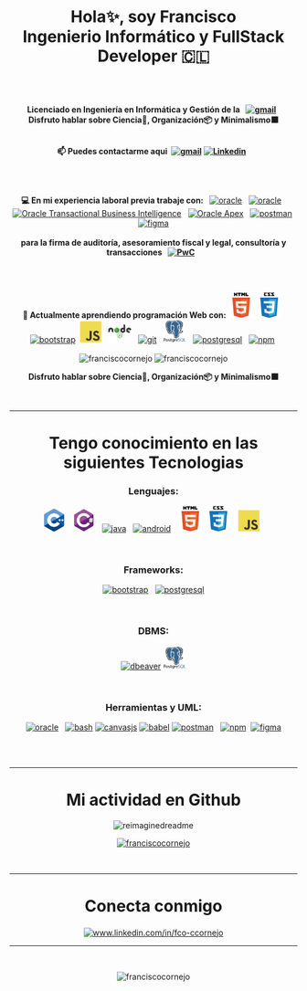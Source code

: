 <!-- Titulo Presentacion -->
<h1 align="center"> Hola✨, soy Francisco <br>Ingenierio Informático y FullStack Developer 🇨🇱</br> </h1> 
<br><br>
<p align="center">
  <b style="text-align: left;">Licenciado en Ingeniería en Informática y Gestión de la &nbsp; <a href="https://www.udp.cl/" target="_blank" rel="noreferrer"> <img src="https://www.udp.cl/cms/wp-content/uploads/2021/06/UDP_LogoRGB_2lineas_Blanco_SinFondo.png" alt="gmail" width="130" height="40"/></a>&nbsp;&nbsp;</b>
  <!-- Titulo Presentacion <b style="text-align: left;">🔭 Actualmente estoy desarrollando mi <a href="https://github.com/FranciscoCornejo">Portafolio</a></b> -->
  
<br>
<b style="text-align: left;">Disfruto hablar sobre Ciencia🌌, Organización📦 y Minimalismo⬛ </b>
<p align="center"> 
<br>  
  <b style="text-align: left;">📫 Puedes contactarme aqui&nbsp; <a href="https://www.linkedin.com/in/fco-ccornejo/" target="_blank" rel="noreferrer"> <img src="https://upload.wikimedia.org/wikipedia/commons/thumb/7/7e/Gmail_icon_%282020%29.svg/800px-Gmail_icon_%282020%29.svg.png" alt="gmail" width="28" height="28"/></a></b>
  <b style="text-align: left;"> <a href="https://www.linkedin.com/in/fco-ccornejo/" target="_blank" rel="noreferrer"> <img src="https://upload.wikimedia.org/wikipedia/commons/thumb/8/81/LinkedIn_icon.svg/1024px-LinkedIn_icon.svg.png" alt="Linkedin" width="31" height="31"/></a>&nbsp;&nbsp;</b> 
</p>
<br></br>

<!-- Presentacion -->
<p align="center">
  <!--<b style="text-align: left;">🔭 Actualmente estoy trabajando en mi <a href="https://github.com/FranciscoCornejo">Portafolio</a></b>
  <br><br> Presentacion -->
  <b style="text-align: left;">💻 En mi experiencia laboral previa trabaje con: &nbsp;</b>
  <a href="https://www.powerdesigner.biz/" target="_blank" rel="noreferrer"> <img src="https://www.powerdesigner.biz/images/logo-powerdesigner.png" alt="oracle" width="40" height="40"/></a>&nbsp;&nbsp;
  <a href="https://www.oracle.com/cl/cloud/" target="_blank" rel="noreferrer"> <img src="https://www.oracle.com/a/ocom/img/social-og-oci-logo-1200x1200.jpg" alt="oracle" width="40" height="40"/></a>&nbsp;&nbsp;
  <a href="https://docs.oracle.com/en/cloud/saas/otbi/index.html" target="_blank" rel="noreferrer"> <img src="https://www.oracle.com/a/ocom/img/sql-dev3.svg" alt="Oracle Transactional Business Intelligence" width="40" height="40"/></a>&nbsp;&nbsp;
  <a href="https://apex.oracle.com/en/" target="_blank" rel="noreferrer"> <img src="https://camo.githubusercontent.com/018063d997b283cf73863b7fa006ede9bb9efc839c55df559b2eb576d220b6b8/68747470733a2f2f7261776769742e636f6d2f44616e69336c53756e2f617765736f6d652d6f72636c617065782f6d61737465722f617065782d6c6f676f2e737667" alt="Oracle Apex" width="40" height="40"/></a>&nbsp;&nbsp;
  <a href="https://postman.com" target="_blank" rel="noreferrer"> <img src="https://www.vectorlogo.zone/logos/getpostman/getpostman-icon.svg" alt="postman" width="40" height="40"/></a>&nbsp;
  <a href="https://www.figma.com/" target="_blank" rel="noreferrer"> <img src="https://www.vectorlogo.zone/logos/figma/figma-icon.svg" alt="figma" width="40" height="40"/></a> 
  <br><br> <b style="text-align: left;"></b> 
  <b style="text-align: left;">para la firma de auditoría, asesoramiento fiscal y legal, consultoría y transacciones &nbsp; <a href="https://www.pwc.com/cl/es" target="_blank" rel="noreferrer"> <img src="https://store-images.s-microsoft.com/image/apps.63271.7aca1238-d508-40a2-ab4a-29ccafc15789.008d4d7e-b7dc-474e-ba1c-7f869921f724.933ef392-43ed-4f56-bd2d-592b1f4102b4" alt="PwC" width="40" height="40"/></a>&nbsp;&nbsp;&nbsp;</b>
  </p>
  <br><br>
  <p align="center"><b style="text-align: left;">🌱 Actualmente aprendiendo programación Web con:</b>
  <a href="https://www.w3.org/html/" target="_blank" rel="noreferrer"> <img src="https://raw.githubusercontent.com/devicons/devicon/master/icons/html5/html5-original-wordmark.svg" alt="html5" width="45" height="45"/></a>
  <a href="https://www.w3schools.com/css/" target="_blank" rel="noreferrer"> <img src="https://raw.githubusercontent.com/devicons/devicon/master/icons/css3/css3-original-wordmark.svg" alt="css3" width="45" height="45"/></a>&nbsp;
  <a href="https://getbootstrap.com" target="_blank" rel="noreferrer"> <img src="https://camo.githubusercontent.com/b872b9ada0c2c3d373bbb0c356eb4af353127335fc3d2e611964433864ab4de1/68747470733a2f2f676574626f6f7473747261702e636f6d2f646f63732f352e322f6173736574732f6272616e642f626f6f7473747261702d6c6f676f2d736861646f772e706e67" alt="bootstrap" width="40" height="40"/></a>&nbsp;
  <a href="https://developer.mozilla.org/en-US/docs/Web/JavaScript" target="_blank" rel="noreferrer"> <img src="https://raw.githubusercontent.com/devicons/devicon/master/icons/javascript/javascript-original.svg" alt="javascript" width="38" height="38"/></a>&nbsp;&nbsp;
  <a href="https://nodejs.org" target="_blank" rel="noreferrer"> <img src="https://raw.githubusercontent.com/devicons/devicon/master/icons/nodejs/nodejs-original-wordmark.svg" alt="nodejs" width="40" height="40"/></a>&nbsp;&nbsp;
  <a href="https://git-scm.com/" target="_blank" rel="noreferrer"> <img src="https://cdn.worldvectorlogo.com/logos/git-bash.svg" alt="git" width="40" height="40"/></a>&nbsp;&nbsp;
  <a href="https://www.postgresql.org" target="_blank" rel="noreferrer"> <img src="https://raw.githubusercontent.com/devicons/devicon/master/icons/postgresql/postgresql-original-wordmark.svg" alt="postgresql" width="40" height="40"/></a>&nbsp;&nbsp;
  <a href="https://expressjs.com/" target="_blank" rel="noreferrer"> <img src="https://e7.pngegg.com/pngimages/247/558/png-clipart-node-js-javascript-express-js-npm-react-github-angle-text.png" alt="postgresql" width="40" height="40"/></a>&nbsp;&nbsp;
  <a href="https://www.npmjs.com/" rel="noreferrer"> <img src="https://static-00.iconduck.com/assets.00/npm-icon-2048x2048-8sw7kisf.png" alt="npm" width="40" height="40"/></a>&nbsp;

  <p align="center">
    <img align="center" src="https://github-readme-stats.vercel.app/api/top-langs?username=franciscocornejo&show_icons=true&theme=dark&locale=en&layout=compact" alt="franciscocornejo" width="353" height="215"/>
    <img align="center" src="https://github-readme-streak-stats.herokuapp.com/?user=franciscocornejo&theme=dark" alt="franciscocornejo" width="420" height="215"/>
  </p>

<p align="center">
  <b style="text-align: left;">Disfruto hablar sobre Ciencia🌌, Organización📦 y Minimalismo⬛ </b>
</p>

<br>

<hr></hr>
<h1 align="center">Tengo conocimiento en las siguientes Tecnologias</br></h1> 
<h3 align="center">Lenguajes:</h3>
<p align="center"> 
  <a href="https://www.w3schools.com/cpp/" target="_blank" rel="noreferrer"> <img src="https://raw.githubusercontent.com/devicons/devicon/master/icons/cplusplus/cplusplus-original.svg" alt="cplusplus" width="40" height="40"/></a>&nbsp;&nbsp;
  <a href="https://www.w3schools.com/cs/" target="_blank" rel="noreferrer"> <img src="https://raw.githubusercontent.com/devicons/devicon/master/icons/csharp/csharp-original.svg" alt="csharp" width="40" height="40"/></a>&nbsp;&nbsp;
  <a href="https://www.java.com" target="_blank" rel="noreferrer"> <img src="https://w7.pngwing.com/pngs/578/816/png-transparent-java-class-file-java-platform-standard-edition-java-development-kit-java-runtime-environment-coffee-jar-text-class-orange-thumbnail.png" alt="java" width="40" height="40"/></a>&nbsp;&nbsp; 
  <a href="https://developer.android.com/studio?hl=es-419" target="_blank" rel="noreferrer"> <img src="https://developer.android.com/static/studio/images/android-studio-stable.svg?hl=es-419" alt="android" width="40" height="40"/></a>&nbsp;&nbsp;
  <a href="https://www.w3.org/html/" target="_blank" rel="noreferrer"> <img src="https://raw.githubusercontent.com/devicons/devicon/master/icons/html5/html5-original-wordmark.svg" alt="html5" width="45" height="45"/></a>
  <a href="https://www.w3schools.com/css/" target="_blank" rel="noreferrer"> <img src="https://raw.githubusercontent.com/devicons/devicon/master/icons/css3/css3-original-wordmark.svg" alt="css3" width="45" height="45"/></a>&nbsp;&nbsp;
  <a href="https://developer.mozilla.org/en-US/docs/Web/JavaScript" target="_blank" rel="noreferrer"> <img src="https://raw.githubusercontent.com/devicons/devicon/master/icons/javascript/javascript-original.svg" alt="javascript" width="38" height="38"/></a>&nbsp;&nbsp;
  </p>

<br><!-- linea de separacion <hr></hr> -->
  
<h3 align="center">Frameworks:</h3>
<p align="center"> 
  <a href="https://getbootstrap.com" target="_blank" rel="noreferrer"> <img src="https://camo.githubusercontent.com/b872b9ada0c2c3d373bbb0c356eb4af353127335fc3d2e611964433864ab4de1/68747470733a2f2f676574626f6f7473747261702e636f6d2f646f63732f352e322f6173736574732f6272616e642f626f6f7473747261702d6c6f676f2d736861646f772e706e67" alt="bootstrap" width="40" height="40"/></a>&nbsp;&nbsp;
  <a href="https://expressjs.com/" target="_blank" rel="noreferrer"> <img src="https://e7.pngegg.com/pngimages/247/558/png-clipart-node-js-javascript-express-js-npm-react-github-angle-text.png" alt="postgresql" width="40" height="40"/></a>
</p>

<br><!-- linea de separacion <hr></hr> -->
  
<h3 align="center">DBMS:</h3>
<p align="center"> 
  <a href="https://dbeaver.io/" target="_blank" rel="noreferrer"> <img src="https://dbeaver.io/wp-content/uploads/2015/09/beaver-head.png" alt="dbeaver" width="40" height="40"/></a>
  <a href="https://www.postgresql.org" target="_blank" rel="noreferrer"> <img src="https://raw.githubusercontent.com/devicons/devicon/master/icons/postgresql/postgresql-original-wordmark.svg" alt="postgresql" width="40" height="40"/></a>
</p>

<br><!-- linea de separacion <hr></hr> -->

<h3 align="center">Herramientas y UML:</h3>
<p align="center">
  <a href="https://www.powerdesigner.biz/" target="_blank" rel="noreferrer"> <img src="https://www.powerdesigner.biz/images/logo-powerdesigner.png" alt="oracle" width="40" height="40"/></a>&nbsp;&nbsp;
  <a href="https://jquery.com" target="_blank" rel="noreferrer"> <img src="https://w1.pngwing.com/pngs/306/12/png-transparent-ajax-logo-jquery-javascript-javascript-library-github-foundation-angularjs-yii.png" alt="bash" width="40" height="40"/></a>
  <a href="https://canvasjs.com" target="_blank" rel="noreferrer"> <img src="https://www.npmjs.com/npm-avatar/eyJhbGciOiJIUzI1NiIsInR5cCI6IkpXVCJ9.eyJhdmF0YXJVUkwiOiJodHRwczovL3MuZ3JhdmF0YXIuY29tL2F2YXRhci81YTdhMjQwNjY2M2NmNjBlMjRjMTQxNGM0YmFiOTViOD9zaXplPTEwMCZkZWZhdWx0PXJldHJvIn0.L96cm_COxpUMhBHOZmRPYf3oZLrfDmQrdEQeaAxKSTo" alt="canvasjs" width="40" height="40"/></a>
  <a href="https://babeljs.io/" target="_blank" rel="noreferrer"> <img src="https://upload.wikimedia.org/wikipedia/commons/thumb/0/02/Babel_Logo.svg/512px-Babel_Logo.svg.png" alt="babel" width="40" height="40"/></a>
  <a href="https://postman.com" target="_blank" rel="noreferrer"> <img src="https://www.vectorlogo.zone/logos/getpostman/getpostman-icon.svg" alt="postman" width="40" height="40"/></a>&nbsp;&nbsp;
  <a href="https://www.npmjs.com/" rel="noreferrer"> <img src="https://static-00.iconduck.com/assets.00/npm-icon-2048x2048-8sw7kisf.png" alt="npm" width="38" height="38"/></a>&nbsp;
  <a href="https://www.figma.com/" target="_blank" rel="noreferrer"> <img src="https://www.vectorlogo.zone/logos/figma/figma-icon.svg" alt="figma" width="40" height="40"/></a> 
  </p>
<br></br>

<hr></hr>
<h1 align="center">Mi actividad en Github</br></h1> 
<p align="center"> <img src="https://myreadme.vercel.app/api/embed/FranciscoCornejo?panels=userstatistics,toplanguages,toprepositories,commitgraph" alt="reimaginedreadme" /></p>
<!-- <p align="center"><img align="center" src="https://github-readme-streak-stats.herokuapp.com/?user=franciscocornejo&theme=dark" alt="franciscocornejo" /></p> -->
<p align="center"> <a href="https://github.com/ryo-ma/github-profile-trophy"><img src="https://github-profile-trophy.vercel.app/?username=franciscocornejo" alt="franciscocornejo" /></a> </p>
<br>

<hr></hr>
<h1 align="center">Conecta conmigo</br></h1>
<p align="center">
<a href="https://www.linkedin.com/in/fco-ccornejo/" target="blank"><img align="center" src="https://raw.githubusercontent.com/rahuldkjain/github-profile-readme-generator/master/src/images/icons/Social/linked-in-alt.svg" alt="www.linkedin.com/in/fco-ccornejo" height="30" width="40" /></a>
</p>
<hr></hr> <!-- linea de separacion -->
<br>
<!-- Constador de Visitas del Perfil -->
<p align="center"> <img src="https://komarev.com/ghpvc/?username=franciscocornejo&label=Profile%20views&color=0e75b6&style=flat" alt="franciscocornejo" /> </p>
